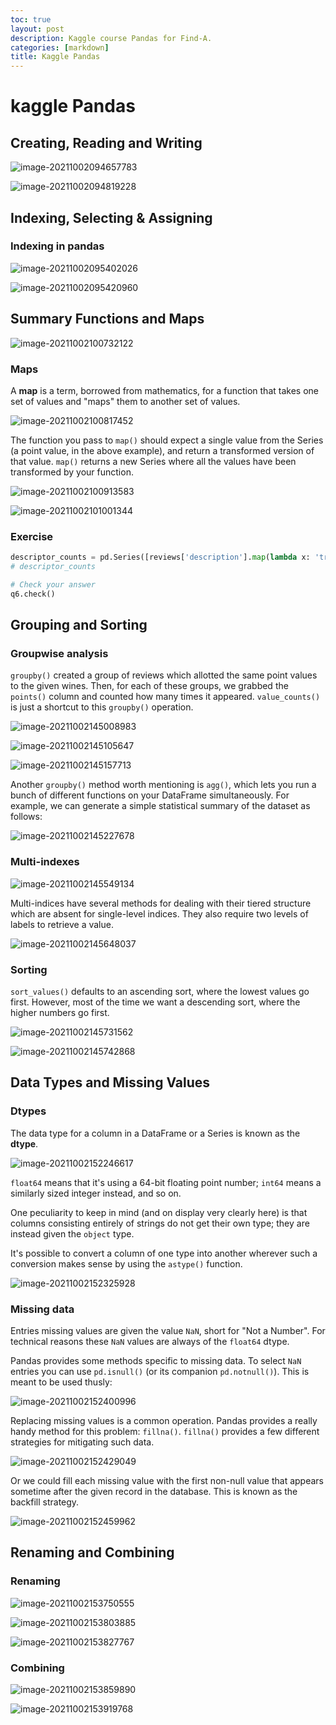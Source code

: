 ```yaml
---
toc: true
layout: post
description: Kaggle course Pandas for Find-A.
categories: [markdown]
title: Kaggle Pandas
---
```

# kaggle Pandas

## Creating, Reading and Writing

![image-20211002094657783](/Kevin_Min/images/2021-10-02-kaggle-Pandas/image-20211002094657783.png)

![image-20211002094819228](/Kevin_Min/images/2021-10-02-kaggle-Pandas/image-20211002094819228.png)

## Indexing, Selecting & Assigning

### Indexing in pandas

![image-20211002095402026](/Kevin_Min/images/2021-10-02-kaggle-Pandas/image-20211002095402026.png)

![image-20211002095420960](/Kevin_Min/images/2021-10-02-kaggle-Pandas/image-20211002095420960.png)

## Summary Functions and Maps

![image-20211002100732122](/Kevin_Min/images/2021-10-02-kaggle-Pandas/image-20211002100732122.png)

### Maps

A **map** is a term, borrowed from mathematics, for a function that takes one set of values and "maps" them to another set of values.

![image-20211002100817452](/Kevin_Min/images/2021-10-02-kaggle-Pandas/image-20211002100817452.png)

The function you pass to `map()` should expect a single value from the Series (a point value, in the above example), and return a transformed version of that value. `map()` returns a new Series where all the values have been transformed by your function.

![image-20211002100913583](/Kevin_Min/images/2021-10-02-kaggle-Pandas/image-20211002100913583.png)

![image-20211002101001344](/Kevin_Min/images/2021-10-02-kaggle-Pandas/image-20211002101001344.png)

### Exercise

```python
descriptor_counts = pd.Series([reviews['description'].map(lambda x: 'tropical' in x).sum(), reviews['description'].map(lambda x: 'fruity' in x).sum()], index=['tropical', 'fruity'])
# descriptor_counts

# Check your answer
q6.check()
```

## Grouping and Sorting

### Groupwise analysis

`groupby()` created a group of reviews which allotted the same point values to the given wines. Then, for each of these groups, we grabbed the `points()` column and counted how many times it appeared. `value_counts()` is just a shortcut to this `groupby()` operation.

![image-20211002145008983](/Kevin_Min/images/2021-10-02-kaggle-Pandas/image-20211002145008983.png)

![image-20211002145105647](/Kevin_Min/images/2021-10-02-kaggle-Pandas/image-20211002145105647.png)

![image-20211002145157713](/Kevin_Min/images/2021-10-02-kaggle-Pandas/image-20211002145157713.png)

Another `groupby()` method worth mentioning is `agg()`, which lets you run a bunch of different functions on your DataFrame simultaneously. For example, we can generate a simple statistical summary of the dataset as follows:

![image-20211002145227678](/Kevin_Min/images/2021-10-02-kaggle-Pandas/image-20211002145227678.png)

### Multi-indexes

![image-20211002145549134](/Kevin_Min/images/2021-10-02-kaggle-Pandas/image-20211002145549134.png)

Multi-indices have several methods for dealing with their tiered structure which are absent for single-level indices. They also require two levels of labels to retrieve a value.

![image-20211002145648037](/Kevin_Min/images/2021-10-02-kaggle-Pandas/image-20211002145648037.png)

### Sorting

`sort_values()` defaults to an ascending sort, where the lowest values go first. However, most of the time we want a descending sort, where the higher numbers go first.

![image-20211002145731562](/Kevin_Min/images/2021-10-02-kaggle-Pandas/image-20211002145731562.png)

![image-20211002145742868](/Kevin_Min/images/2021-10-02-kaggle-Pandas/image-20211002145742868.png)

## Data Types and Missing Values

### Dtypes

The data type for a column in a DataFrame or a Series is known as the **dtype**.

![image-20211002152246617](/Kevin_Min/images/2021-10-02-kaggle-Pandas/image-20211002152246617.png)

`float64` means that it's using a 64-bit floating point number; `int64` means a similarly sized integer instead, and so on.

One peculiarity to keep in mind (and on display very clearly here) is that columns consisting entirely of strings do not get their own type; they are instead given the `object` type.

It's possible to convert a column of one type into another wherever such a conversion makes sense by using the `astype()` function.

![image-20211002152325928](/Kevin_Min/images/2021-10-02-kaggle-Pandas/image-20211002152325928.png)

### Missing data

Entries missing values are given the value `NaN`, short for "Not a Number". For technical reasons these `NaN` values are always of the `float64` dtype.

Pandas provides some methods specific to missing data. To select `NaN` entries you can use `pd.isnull()` (or its companion `pd.notnull()`). This is meant to be used thusly:

![image-20211002152400996](/Kevin_Min/images/2021-10-02-kaggle-Pandas/image-20211002152400996.png)

Replacing missing values is a common operation. Pandas provides a really handy method for this problem: `fillna()`. `fillna()` provides a few different strategies for mitigating such data.

![image-20211002152429049](/Kevin_Min/images/2021-10-02-kaggle-Pandas/image-20211002152429049.png)

Or we could fill each missing value with the first non-null value that appears sometime after the given record in the database. This is known as the backfill strategy.

![image-20211002152459962](/Kevin_Min/images/2021-10-02-kaggle-Pandas/image-20211002152459962.png)

## Renaming and Combining

### Renaming

![image-20211002153750555](/Kevin_Min/images/2021-10-02-kaggle-Pandas/image-20211002153750555.png)

![image-20211002153803885](/Kevin_Min/images/2021-10-02-kaggle-Pandas/image-20211002153803885.png)

![image-20211002153827767](/Kevin_Min/images/2021-10-02-kaggle-Pandas/image-20211002153827767.png)

### Combining

![image-20211002153859890](/Kevin_Min/images/2021-10-02-kaggle-Pandas/image-20211002153859890.png)

![image-20211002153919768](/Kevin_Min/images/2021-10-02-kaggle-Pandas/image-20211002153919768.png)

